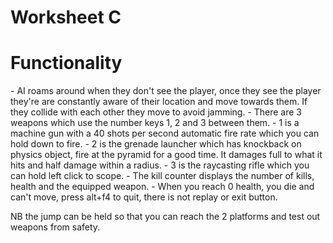 # Worksheet C
<h1>Functionality</h1>
- AI roams around when they don't see the player, once they see the player they're are constantly aware of their location and move towards them. If they collide with each other they move to avoid jamming.
- There are 3 weapons which use the number keys 1, 2 and 3 between them.
- 1 is a machine gun with a 40 shots per second automatic fire rate which you can hold down to fire.
- 2 is the grenade launcher which has knockback on physics object, fire at the pyramid for a good time. It damages full to what it hits and half damage within a radius.
- 3 is the raycasting rifle which you can hold left click to scope.
- The kill counter displays the number of kills, health and the equipped weapon.
- When you reach 0 health, you die and can't move, press alt+f4 to quit, there is not replay or exit button.

NB the jump can be held so that you can reach the 2 platforms and test out weapons from safety.
